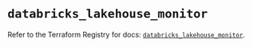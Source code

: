 # `databricks_lakehouse_monitor`

Refer to the Terraform Registry for docs: [`databricks_lakehouse_monitor`](https://registry.terraform.io/providers/databricks/databricks/1.51.0/docs/resources/lakehouse_monitor).
